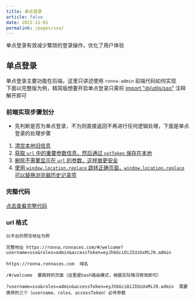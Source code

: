 ```yaml
---
title: 单点登录
article: false
date: 2022-12-01
permalink: /pages/sso/
---
```


单点登录有效减少繁琐的登录操作，优化了用户体验

## 单点登录

单点登录主要功能在后端，这里只讲述使用 `ronna-admin` 前端代码如何实现  
下面以完整版为例，精简版想要开启单点登录只需将 [import "@/utils/sso"](https://github.com/ronnaces/ronna-admin/blob/main/src/router/index.ts#L1) 注释解开即可

### 前端实现步骤划分

- 先判断是否为单点登录，不为则直接返回不再进行任何逻辑处理，下面是单点登录的处理步骤

1. [清空本地旧信息](https://github.com/ronnaces/ronna-admin/blob/main/src/utils/sso.ts#L37)
2. [ 获取 `url` 中的重要参数信息，然后通过 `setToken` 保存在本地](https://github.com/ronnaces/ronna-admin/blob/main/src/utils/sso.ts#L40)
3. [删除不需要显示在 `url` 的参数，这样做更安全](https://github.com/ronnaces/ronna-admin/blob/main/src/utils/sso.ts#L43-L44)
4. [使用 `window.location.replace` 跳转正确页面，`window.location.replace` 可以替换浏览器历史记录项](https://github.com/ronnaces/ronna-admin/blob/main/src/utils/sso.ts#L55)

### 完整代码

[点击查看完整代码](https://github.com/ronnaces/ronna-admin/blob/main/src/utils/sso.ts)

### url 格式

```
以平台的预览地址为例

完整地址 https://ronna.ronnaces.com/#/welcome?username=sso&roles=admin&accessToken=eyJhbGciOiJIUzUxMiJ9.admin

https://ronna.ronnaces.com  域名

/#/welcome  要跳转的页面（这里是hash路由模式，根据实际情况修改即可）

?username=sso&roles=admin&accessToken=eyJhbGciOiJIUzUxMiJ9.admin  需要携带的三个（username、roles、accessToken）必传参数
```